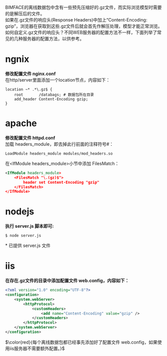 BIMFACE的离线数据包中含有一些预先压缩好的.gz文件，而实际浏览模型时需要的是解压后的文件。  
如果在.gz文件的响应头(Response Headers)中加上“Content-Encoding: gzip”，浏览器在获取到这些.gz文件后就会首先作解压处理，模型才能正常浏览。  
如何自定义.gz文件的响应头？不同WEB服务器的配置方法不一样，下面列举了常见的几种服务器的配置方法，以供参考。  
# ngnix
**修改配置文件 nginx.conf**  
在http/server里面添加一个location节点，内容如下：
```
location ~* .*\.gz$ {
    root       /databags; # 数据包所在目录
    add_header Content-Encoding gzip;
} 
```
# apache
**修改配置文件 httpd.conf**  
加载 headers_module，即去掉此行前面的注释符号#：
```
LoadModule headers_module modules/mod_headers.so
```
在&lt;IfModule headers_module&gt;小节中添加 FilesMatch：
```xml
<IfModule headers_module>
    <FilesMatch "\.(gz)$">
        header set Content-Encoding "gzip"
    </FilesMatch>
</IfModule>
```
# nodejs
**执行 server.js 脚本即可:**
```
$ node server.js
```
\* 已提供 server.js 文件
# iis
**在存在.gz文件的目录中添加配置文件 web.config，内容如下：**
```xml
<?xml version="1.0" encoding="UTF-8"?>
<configuration>
    <system.webServer>
        <httpProtocol>
            <customHeaders>
                <add name="Content-Encoding" value="gzip" />
            </customHeaders>
        </httpProtocol>
    </system.webServer>
</configuration>
```
$\color{red}{每个离线数据包都已经事先添加好了配置文件 web.config，如果使用iis服务器不需要额外配置。}$
